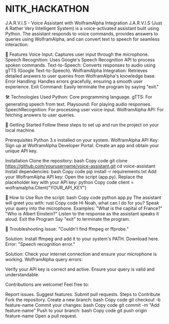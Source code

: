 # NITK_HACKATHON



J.A.R.V.I.S - Voice Assistant with WolframAlpha Integration
J.A.R.V.I.S (Just A Rather Very Intelligent System) is a voice-activated assistant built using Python. The assistant responds to voice commands, provides answers to queries using WolframAlpha, and can convert text to speech for seamless interaction.

🎯 Features
Voice Input: Captures user input through the microphone.
Speech Recognition: Uses Google's Speech Recognition API to process spoken commands.
Text-to-Speech: Converts responses to audio using gTTS (Google Text-to-Speech).
WolframAlpha Integration: Retrieves detailed answers to user queries from WolframAlpha's knowledge base.
Error Handling: Handles errors gracefully, ensuring a smooth user experience.
Exit Command: Easily terminate the program by saying "exit."

🛠️ Technologies Used
Python: Core programming language.
gTTS: For generating speech from text.
Playsound: For playing audio responses.
SpeechRecognition: For processing user voice input.
WolframAlpha API: For fetching answers to user queries.


🚀 Getting Started
Follow these steps to set up and run the project on your local machine.

Prerequisites
Python 3.x installed on your system.
WolframAlpha API Key:
Sign up at WolframAlpha Developer Portal.
Create an app and obtain your unique API key.



Installation
Clone the repository:
bash
Copy code
git clone https://github.com/yourusername/voice-assistant.git
cd voice-assistant
Install dependencies:
bash
Copy code
pip install -r requirements.txt
Add your WolframAlpha API key:
Open the script (app.py).
Replace the placeholder key with your API key:
python
Copy code
client = wolframalpha.Client("YOUR_API_KEY")




📖 How to Use
Run the script:
bash
Copy code
python app.py
The assistant will greet you with:
rust
Copy code
Hi Noah, what can I do for you?
Speak your query into the microphone. Examples:
"What is the capital of France?"
"Who is Albert Einstein?"
Listen to the response as the assistant speaks it aloud.
Exit the Program
Say "exit" to terminate the program.

🔧 Troubleshooting
Issue: "Couldn't find ffmpeg or ffprobe."

Solution: Install ffmpeg and add it to your system's PATH. Download here.
Error: "Speech recognition error."

Solution: Check your internet connection and ensure your microphone is working.
WolframAlpha query errors:

Verify your API key is correct and active.
Ensure your query is valid and understandable.

Contributions are welcome! Feel free to:

Report issues.
Suggest features.
Submit pull requests.
Steps to Contribute
Fork the repository.
Create a new branch:
bash
Copy code
git checkout -b feature-name
Commit your changes:
bash
Copy code
git commit -m "Add feature-name"
Push to your branch:
bash
Copy code
git push origin feature-name
Open a pull request.
